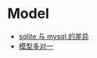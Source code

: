 # Model

- [sqlite 与 mysql 的差异](sqlite%E4%B8%8Emysql%E7%9A%84%E5%B7%AE%E5%BC%82.md)
- [模型多对一](%E6%A8%A1%E5%9E%8B%E5%A4%9A%E5%AF%B9%E4%B8%80/index)
